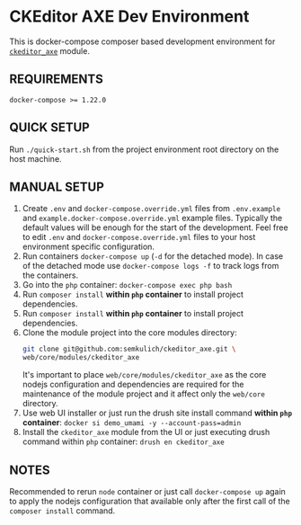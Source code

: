 # CKEditor AXE Dev Environment

This is docker-compose composer based development environment for
[`ckeditor_axe`]() module.

## REQUIREMENTS

`docker-compose >= 1.22.0`

## QUICK SETUP

Run `./quick-start.sh` from the project environment root directory on the host
machine.

## MANUAL SETUP

1.  Create `.env` and `docker-compose.override.yml` files from `.env.example`
    and `example.docker-compose.override.yml` example files. Typically the 
    default values will be enough for the start of the development. Feel free
    to edit `.env` and `docker-compose.override.yml` files to your host
    environment specific configuration.
1.  Run containers `docker-compose up` (`-d` for the detached mode). In case of
    the detached mode use `docker-compose logs -f` to track logs from the
    containers.
1.  Go into the `php` container: `docker-compose exec php bash`
1.  Run `composer install` **within `php` container** to install
    project dependencies.
1.  Run `composer install` **within `php` container** to install
    project dependencies.
1.  Clone the module project into the core modules directory:
    ```bash
    git clone git@github.com:semkulich/ckeditor_axe.git \ 
    web/core/modules/ckeditor_axe
    ```
    It's important to place `web/core/modules/ckeditor_axe` as the core nodejs
    configuration and dependencies are required for the maintenance of the
    module project and it affect only the `web/core` directory.
1.  Use web UI installer or just run the drush site install command **within
    `php` container**: `docker si demo_umami -y --account-pass=admin`
1.  Install the `ckeditor_axe` module from the UI or just executing drush
    command within `php` container: `drush en ckeditor_axe`

## NOTES

Recommended to rerun `node` container or just call `docker-compose up` again
to apply the nodejs configuration that available only after the first call of the
`composer install` command.
